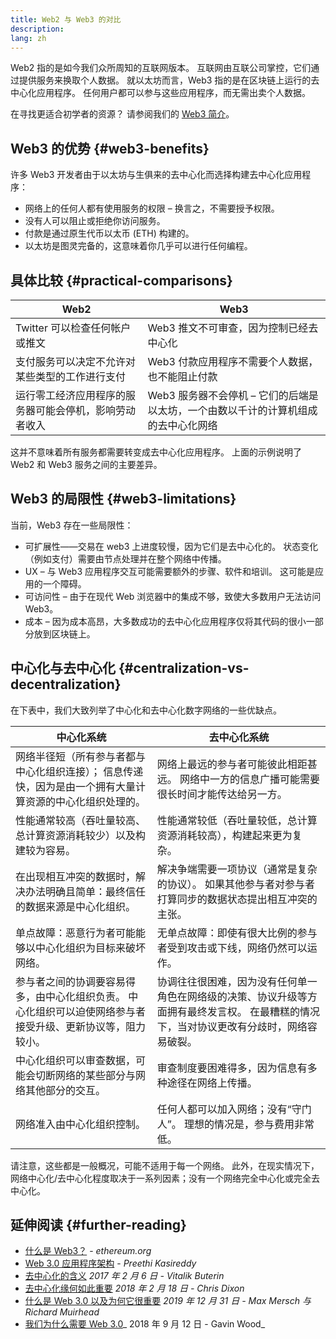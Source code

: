 ```yaml
---
title: Web2 与 Web3 的对比
description:
lang: zh
---
```


Web2 指的是如今我们众所周知的互联网版本。 互联网由互联公司掌控，它们通过提供服务来换取个人数据。 就以太坊而言，Web3 指的是在区块链上运行的去中心化应用程序。 任何用户都可以参与这些应用程序，而无需出卖个人数据。

在寻找更适合初学者的资源？ 请参阅我们的 [Web3 简介](/web3/)。

## Web3 的优势 \{#web3-benefits}

许多 Web3 开发者由于以太坊与生俱来的去中心化而选择构建去中心化应用程序：

- 网络上的任何人都有使用服务的权限 – 换言之，不需要授予权限。
- 没有人可以阻止或拒绝你访问服务。
- 付款是通过原生代币以太币 (ETH) 构建的。
- 以太坊是图灵完备的，这意味着你几乎可以进行任何编程。

## 具体比较 \{#practical-comparisons}

| Web2                                                   | Web3                                                                               |
| ------------------------------------------------------ | ---------------------------------------------------------------------------------- |
| Twitter 可以检查任何帐户或推文                         | Web3 推文不可审查，因为控制已经去中心化                                            |
| 支付服务可以决定不允许对某些类型的工作进行支付         | Web3 付款应用程序不需要个人数据，也不能阻止付款                                    |
| 运行零工经济应用程序的服务器可能会停机，影响劳动者收入 | Web3 服务器不会停机 – 它们的后端是以太坊，一个由数以千计的计算机组成的去中心化网络 |

这并不意味着所有服务都需要转变成去中心化应用程序。 上面的示例说明了 Web2 和 Web3 服务之间的主要差异。

## Web3 的局限性 \{#web3-limitations}

当前，Web3 存在一些局限性：

- 可扩展性——交易在 web3 上进度较慢，因为它们是去中心化的。 状态变化（例如支付）需要由节点处理并在整个网络中传播。
- UX – 与 Web3 应用程序交互可能需要额外的步骤、软件和培训。 这可能是应用的一个障碍。
- 可访问性 – 由于在现代 Web 浏览器中的集成不够，致使大多数用户无法访问 Web3。
- 成本 – 因为成本高昂，大多数成功的去中心化应用程序仅将其代码的很小一部分放到区块链上。

## 中心化与去中心化 \{#centralization-vs-decentralization}

在下表中，我们大致列举了中心化和去中心化数字网络的一些优缺点。

| 中心化系统                                                                                                  | 去中心化系统                                                                                                                              |
| ----------------------------------------------------------------------------------------------------------- | ----------------------------------------------------------------------------------------------------------------------------------------- |
| 网络半径短（所有参与者都与中心化组织连接）； 信息传递快，因为是由一个拥有大量计算资源的中心化组织处理的。   | 网络上最远的参与者可能彼此相距甚远。 网络中一方的信息广播可能需要很长时间才能传达给另一方。                                               |
| 性能通常较高（吞吐量较高、总计算资源消耗较少）以及构建较为容易。                                            | 性能通常较低（吞吐量较低，总计算资源消耗较高），构建起来更为复杂。                                                                        |
| 在出现相互冲突的数据时，解决办法明确且简单：最终信任的数据来源是中心化组织。                                | 解决争端需要一项协议（通常是复杂的协议）。 如果其他参与者对参与者打算同步的数据状态提出相互冲突的主张。                                   |
| 单点故障：恶意行为者可能能够以中心化组织为目标来破坏网络。                                                  | 无单点故障：即使有很大比例的参与者受到攻击或下线，网络仍然可以运作。                                                                      |
| 参与者之间的协调要容易得多，由中心化组织负责。 中心化组织可以迫使网络参与者接受升级、更新协议等，阻力较小。 | 协调往往很困难，因为没有任何单一角色在网络级的决策、协议升级等方面拥有最终发言权。 在最糟糕的情况下，当对协议更改有分歧时，网络容易破裂。 |
| 中心化组织可以审查数据，可能会切断网络的某些部分与网络其他部分的交互。                                      | 审查制度要困难得多，因为信息有多种途径在网络上传播。                                                                                      |
| 网络准入由中心化组织控制。                                                                                  | 任何人都可以加入网络；没有“守门人”。 理想的情况是，参与费用非常低。                                                                       |

请注意，这些都是一般概况，可能不适用于每一个网络。 此外，在现实情况下，网络中心化/去中心化程度取决于一系列因素；没有一个网络完全中心化或完全去中心化。

## 延伸阅读 \{#further-reading}

- [什么是 Web3？](/web3/) - _ethereum.org_
- [Web 3.0 应用程序架构](https://www.preethikasireddy.com/post/the-architecture-of-a-web-3-0-application) - _Preethi Kasireddy_
- [去中心化的含义](https://medium.com/@VitalikButerin/the-meaning-of-decentralization-a0c92b76a274) _2017 年 2 月 6 日 - Vitalik Buterin_
- [去中心化缘何如此重要](https://medium.com/s/story/why-decentralization-matters-5e3f79f7638e) _2018 年 2 月 18 日 - Chris Dixon_
- [什么是 Web 3.0 以及为何它很重要](https://medium.com/fabric-ventures/what-is-web-3-0-why-it-matters-934eb07f3d2b) _2019 年 12 月 31 日 - Max Mersch 与 Richard Muirhead_
- [我们为什么需要 Web 3.0](https://medium.com/@gavofyork/why-we-need-web-3-0-5da4f2bf95ab)_ 2018 年 9 月 12 日 - Gavin Wood_
